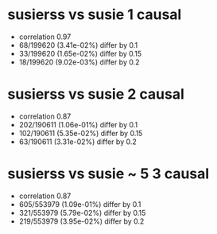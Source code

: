 # susierss vs susie  1 causal

- correlation 0.97
- 68/199620 (3.41e-02%) differ by 0.1
- 33/199620 (1.65e-02%) differ by 0.15
- 18/199620 (9.02e-03%) differ by 0.2


# susierss vs susie  2 causal

- correlation 0.87
- 202/190611 (1.06e-01%) differ by 0.1
- 102/190611 (5.35e-02%) differ by 0.15
- 63/190611 (3.31e-02%) differ by 0.2


# susierss vs susie  ~ 5 3 causal

- correlation 0.87
- 605/553979 (1.09e-01%) differ by 0.1
- 321/553979 (5.79e-02%) differ by 0.15
- 219/553979 (3.95e-02%) differ by 0.2


